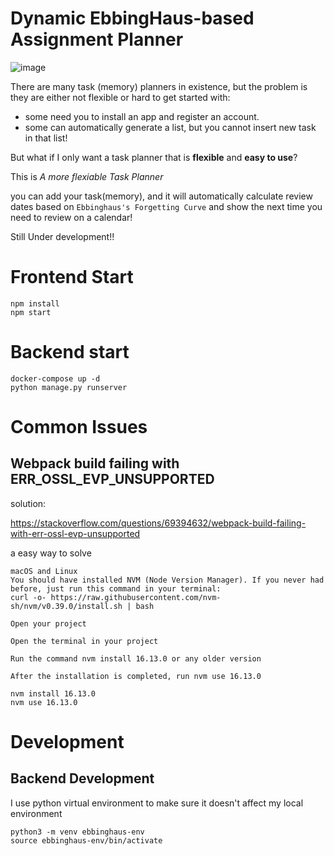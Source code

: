 # Dynamic EbbingHaus-based Assignment Planner

![image](https://github.com/xshen053/ebbinghaus-plan-scheduler/assets/97472036/4c28ccec-8bfa-4de6-9404-7ee5326394c0)

There are many task (memory) planners in existence, but the problem is they are either not flexible or hard to get started with:

- some need you to install an app and register an account.
- some can automatically generate a list, but you cannot insert new task in that list!

But what if I only want a task planner that is **flexible** and **easy to use**?

This is _A more flexiable Task Planner_

you can add your task(memory), and it will automatically calculate review dates based on `Ebbinghaus's Forgetting Curve` and show the next time you need to review on a calendar!

Still Under development!!

# Frontend Start

```
npm install
npm start
```

# Backend start

```
docker-compose up -d
python manage.py runserver
```

# Common Issues

## Webpack build failing with ERR_OSSL_EVP_UNSUPPORTED

solution:

https://stackoverflow.com/questions/69394632/webpack-build-failing-with-err-ossl-evp-unsupported

a easy way to solve

```
macOS and Linux
You should have installed NVM (Node Version Manager). If you never had before, just run this command in your terminal:
curl -o- https://raw.githubusercontent.com/nvm-sh/nvm/v0.39.0/install.sh | bash

Open your project

Open the terminal in your project

Run the command nvm install 16.13.0 or any older version

After the installation is completed, run nvm use 16.13.0
```

```
nvm install 16.13.0
nvm use 16.13.0
```

# Development

## Backend Development

I use python virtual environment to make sure it doesn't affect my local environment

```
python3 -m venv ebbinghaus-env
source ebbinghaus-env/bin/activate
```
